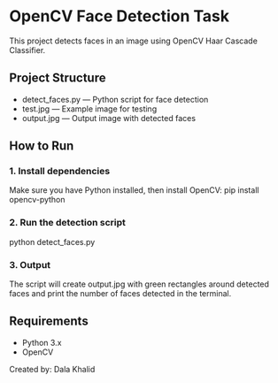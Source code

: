 # OpenCV Face Detection Task

This project detects faces in an image using OpenCV Haar Cascade Classifier.

## Project Structure
- detect_faces.py — Python script for face detection
- test.jpg — Example image for testing
- output.jpg — Output image with detected faces

## How to Run

### 1. Install dependencies
Make sure you have Python installed, then install OpenCV:
pip install opencv-python

### 2. Run the detection script
python detect_faces.py

### 3. Output
The script will create output.jpg with green rectangles around detected faces and print the number of faces detected in the terminal.

## Requirements
- Python 3.x
- OpenCV

Created by: Dala Khalid
